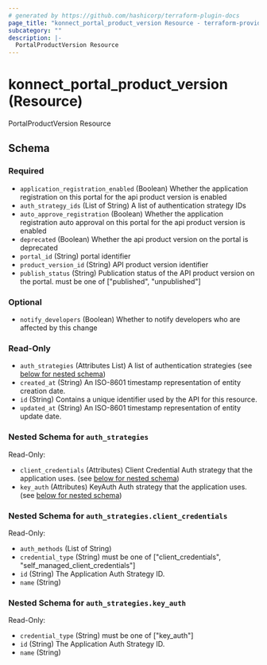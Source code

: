 ```yaml
---
# generated by https://github.com/hashicorp/terraform-plugin-docs
page_title: "konnect_portal_product_version Resource - terraform-provider-konnect"
subcategory: ""
description: |-
  PortalProductVersion Resource
---
```


# konnect_portal_product_version (Resource)

PortalProductVersion Resource



<!-- schema generated by tfplugindocs -->
## Schema

### Required

- `application_registration_enabled` (Boolean) Whether the application registration on this portal for the api product version is enabled
- `auth_strategy_ids` (List of String) A list of authentication strategy IDs
- `auto_approve_registration` (Boolean) Whether the application registration auto approval on this portal for the api product version is enabled
- `deprecated` (Boolean) Whether the api product version on the portal is deprecated
- `portal_id` (String) portal identifier
- `product_version_id` (String) API product version identifier
- `publish_status` (String) Publication status of the API product version on the portal. must be one of ["published", "unpublished"]

### Optional

- `notify_developers` (Boolean) Whether to notify developers who are affected by this change

### Read-Only

- `auth_strategies` (Attributes List) A list of authentication strategies (see [below for nested schema](#nestedatt--auth_strategies))
- `created_at` (String) An ISO-8601 timestamp representation of entity creation date.
- `id` (String) Contains a unique identifier used by the API for this resource.
- `updated_at` (String) An ISO-8601 timestamp representation of entity update date.

<a id="nestedatt--auth_strategies"></a>
### Nested Schema for `auth_strategies`

Read-Only:

- `client_credentials` (Attributes) Client Credential Auth strategy that the application uses. (see [below for nested schema](#nestedatt--auth_strategies--client_credentials))
- `key_auth` (Attributes) KeyAuth Auth strategy that the application uses. (see [below for nested schema](#nestedatt--auth_strategies--key_auth))

<a id="nestedatt--auth_strategies--client_credentials"></a>
### Nested Schema for `auth_strategies.client_credentials`

Read-Only:

- `auth_methods` (List of String)
- `credential_type` (String) must be one of ["client_credentials", "self_managed_client_credentials"]
- `id` (String) The Application Auth Strategy ID.
- `name` (String)


<a id="nestedatt--auth_strategies--key_auth"></a>
### Nested Schema for `auth_strategies.key_auth`

Read-Only:

- `credential_type` (String) must be one of ["key_auth"]
- `id` (String) The Application Auth Strategy ID.
- `name` (String)


